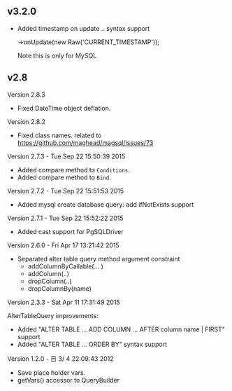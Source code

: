 
## v3.2.0

- Added timestamp on update .. syntax support

    ->onUpdate(new Raw('CURRENT_TIMESTAMP'));

  Note this is only for MySQL


## v2.8

Version 2.8.3

- Fixed DateTime object deflation.

Version 2.8.2

- Fixed class names. related to https://github.com/maghead/magsql/issues/73

Version 2.7.3 - Tue Sep 22 15:50:39 2015

- Added compare method to `Conditions`.
- Added compare method to `Bind`.

Version 2.7.2 - Tue Sep 22 15:51:53 2015

- Added mysql create database query: add ifNotExists support

Version 2.7.1 - Tue Sep 22 15:52:22 2015

- Added cast support for PgSQLDriver

Version 2.6.0 - Fri Apr 17 13:21:42 2015

- Separated alter table query method argument constraint
    - addColumnByCallable(... )
    - addColumn(..)
    - dropColumn(..)
    - dropColumnBy(name)

Version 2.3.3 - Sat Apr 11 17:31:49 2015

AlterTableQuery improvements:
- Added "ALTER TABLE ... ADD COLUMN ... AFTER column name | FIRST"  support
- Added "ALTER TABLE ... ORDER BY" syntax support

Version 1.2.0 - 日  3/ 4 22:09:43 2012

- Save place holder vars.
- getVars() accessor to QueryBuilder


